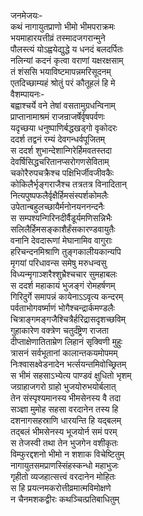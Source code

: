 जनमेजयः-  
कथं नागायुतप्राणो भीमो भीमपराक्रमः  
भयमाहारयत्तीव्रं तस्मादजगरान्मुने  
पौलस्त्यं योऽह्वयेद्युद्धे य धनदं बलदर्पितः  
नलिन्यां कदनं कृत्वा वराणां यक्षरक्षसाम्  
तं शंससि भयाविष्टमापन्नमरिसूदनम्  
एतदिच्छाम्यहं श्रोतुं परं कौतूहलं हि मे  
वैशम्पायनः-  
बह्वाश्चर्ये वने तेषां वसतामुग्रधन्विनाम्  
प्राप्तानामाश्रमं राजन्राजर्षेर्वृषपर्वणः  
यदृच्छया धनुष्पाणिर्बद्धखड्गो वृकोदरः  
ददर्श तद्वनं रम्यं देवगन्धर्वपूजितम्  
स ददर्श शुभान्देशान्गिरेर्हिमवतस्तदा  
देवर्षिसिद्धचरितानप्सरोगणसेविताम्  
चकोरैरुपचक्रैश्च पक्षिभिर्जीवजीवकैः  
कोकिलैर्भृङ्गराजैश्च तत्रतत्र विनादितान्  
नित्यपुष्पफलैर्वृक्षैर्हिमसंस्पर्शकोमलैः  
उपेतान्बहुलच्छायैर्मनोनयननन्दनैः  
स सम्पश्यन्गिरिनदीर्वैडूर्यमणिसन्निभैः  
सलिलैर्हिमसङ्काशैर्हंसकारण्डवायुतैः  
वनानि देवदारूणां मेघानामिव वागुराः  
हरिचन्दनमिश्राणि तुङ्गकालीयकान्यपि  
मृगयां परिधावन्स समेषु मरुधन्वसु  
विध्यन्मृगाञ्शरैश्शुभ्रैश्चचार सुमहाबलः  
स ददर्श महाकायं भुजङ्गं रोमहर्षणम्  
गिरिदुर्गे समापन्नं कायेनाऽऽवृत्य कन्दरम्  
पर्वताभोगवर्ष्माणं भोगैश्चन्द्रार्कमण्डलैः  
चित्राङ्गमङ्गजैश्चित्रैर्हरिद्रासदृशच्छविम्  
गुहाकारेण वक्त्रेण चतुर्दंष्ट्रेण राजता  
दीप्ताक्षेणातिताम्रेण लिहानं सृक्विणी मुहुः  
त्रासनं सर्वभूतानां कालान्तकयमोपमम्  
निःश्वासक्ष्वेडनादेन भर्त्सयन्तमिवोच्छ्रितम्  
स भीमं सहसाऽभ्येत्य पाण्डवं क्षुधितो भृशम्  
जग्राहाजगरो ग्राहो भुजयोरुभयोर्बलात्  
तेन संस्पृश्यमानस्य भीमसेनस्य वै तदा  
सञ्ज्ञा मुमोह सहसा वरदानेन तस्य हि  
दशनागसहस्राणि धारयन्ति हि यद्बलम्  
तद्बलं भीमसेनस्य भूजयोर्न समं परम्  
स तेजस्वी तथा तेन भुजगेन वशीकृतः  
विम्फुरद्दशनो भीमो न शशाक विचेष्टितुम्  
नागायुतसमप्राणस्सिंहस्कन्धो महाभुजः  
गृहीतो व्यजहात्सत्त्वं वरदानेन मोहितः  
स हि प्रयत्नमकरोत्तीव्रमात्मविमोक्षणे  
न चैनमशकद्वीरः कथञ्चित्प्रतिबाधितुम्  
